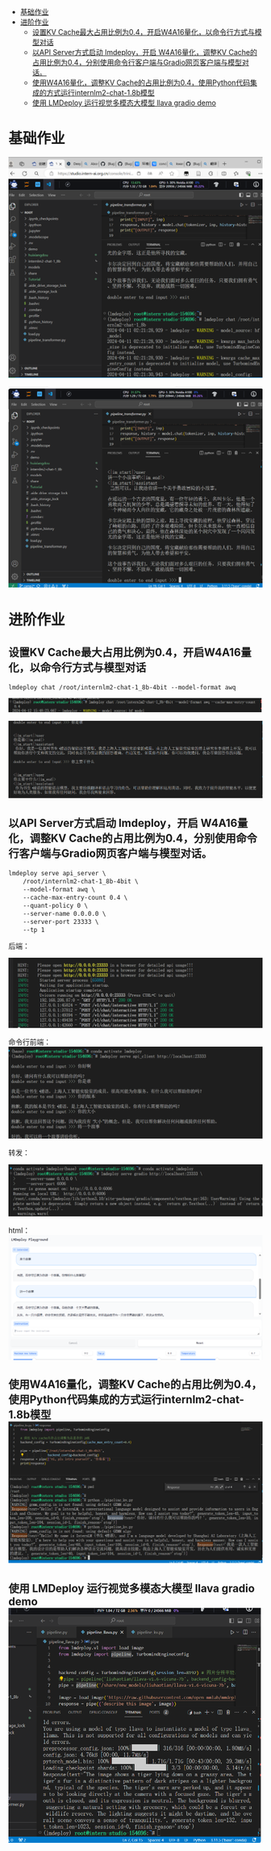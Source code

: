 - [基础作业](#基础作业)
- [进阶作业](#进阶作业)
  - [设置KV Cache最大占用比例为0.4，开启W4A16量化，以命令行方式与模型对话](#设置kv-cache最大占用比例为04开启w4a16量化以命令行方式与模型对话)
  - [以API Server方式启动 lmdeploy，开启 W4A16量化，调整KV Cache的占用比例为0.4，分别使用命令行客户端与Gradio网页客户端与模型对话。](#以api-server方式启动-lmdeploy开启-w4a16量化调整kv-cache的占用比例为04分别使用命令行客户端与gradio网页客户端与模型对话)
  - [使用W4A16量化，调整KV Cache的占用比例为0.4，使用Python代码集成的方式运行internlm2-chat-1.8b模型](#使用w4a16量化调整kv-cache的占用比例为04使用python代码集成的方式运行internlm2-chat-18b模型)
  - [使用 LMDeploy 运行视觉多模态大模型 llava gradio demo](#使用-lmdeploy-运行视觉多模态大模型-llava-gradio-demo)
#  基础作业

![image-20240411022153989](../Image/image-20240411022153989.png)

![image-20240411022128020](../Image/image-20240411022128020.png)

#  进阶作业

## 设置KV Cache最大占用比例为0.4，开启W4A16量化，以命令行方式与模型对话

```she
lmdeploy chat /root/internlm2-chat-1_8b-4bit --model-format awq
```



![image-20240412154850002](../Image/image-20240412154850002.png)

![image-20240412155009507](../Image/image-20240412155009507.png)

## 以API Server方式启动 lmdeploy，开启 W4A16量化，调整KV Cache的占用比例为0.4，分别使用命令行客户端与Gradio网页客户端与模型对话。



```shell
lmdeploy serve api_server \
    /root/internlm2-chat-1_8b-4bit \
    --model-format awq \
    --cache-max-entry-count 0.4 \
    --quant-policy 0 \
    --server-name 0.0.0.0 \
    --server-port 23333 \
    --tp 1
```

后端：

![image-20240412160228257](../Image/image-20240412160228257.png)

命令行前端：![image-20240412160214048](../Image/image-20240412160214048.png)

转发：

![image-20240412160550293](../Image/image-20240412160550293.png)

html：![image-20240412160701522](../Image/image-20240412160701522.png)



## 使用W4A16量化，调整KV Cache的占用比例为0.4，使用Python代码集成的方式运行internlm2-chat-1.8b模型![image-20240412161351932](../Image/image-20240412161351932.png)


## 使用 LMDeploy 运行视觉多模态大模型 llava gradio demo![image-20240411032011742](../Image/image-20240411032011742.png)

